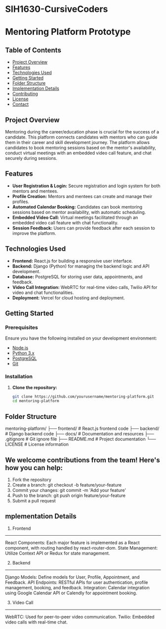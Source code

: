 # SIH1630-CursiveCoders

# Mentoring Platform Prototype

## Table of Contents

- [Project Overview](#project-overview)
- [Features](#features)
- [Technologies Used](#technologies-used)
- [Getting Started](#getting-started)
- [Folder Structure](#folder-structure)
- [Implementation Details](#implementation-details)
- [Contributing](#contributing)
- [License](#license)
- [Contact](#contact)

## Project Overview

Mentoring during the career/education phase is crucial for the success of a candidate. This platform connects candidates with mentors who can guide them in their career and skill development journey. The platform allows candidates to book mentoring sessions based on the mentor's availability, conduct virtual meetings with an embedded video call feature, and chat securely during sessions.

## Features

- **User Registration & Login:** Secure registration and login system for both mentors and mentees.
- **Profile Creation:** Mentors and mentees can create and manage their profiles.
- **Automated Calendar Booking:** Candidates can book mentoring sessions based on mentor availability, with automatic scheduling.
- **Embedded Video Call:** Virtual meetings facilitated through an embedded video call feature with chat functionality.
- **Session Feedback:** Users can provide feedback after each session to improve the platform.

## Technologies Used

- **Frontend:** React.js for building a responsive user interface.
- **Backend:** Django (Python) for managing the backend logic and API development.
- **Database:** PostgreSQL for storing user data, appointments, and feedback.
- **Video Call Integration:** WebRTC for real-time video calls, Twilio API for video and chat functionalities.
- **Deployment:** Vercel for cloud hosting and deployment.

## Getting Started

### Prerequisites

Ensure you have the following installed on your development environment:

- [Node.js](https://nodejs.org/)
- [Python 3.x](https://www.python.org/downloads/)
- [PostgreSQL](https://www.postgresql.org/download/)
- [Git](https://git-scm.com/)

### Installation

1. **Clone the repository:**

   ```bash
   git clone https://github.com/yourusername/mentoring-platform.git
   cd mentoring-platform

## Folder Structure

mentoring-platform/
├── frontend/           # React.js frontend code
├── backend/            # Django backend code
├── docs/               # Documentation and resources
├── .gitignore          # Git ignore file
├── README.md           # Project documentation
└── LICENSE             # License information


## We welcome contributions from the team! Here's how you can help:

1. Fork the repository
2. Create a branch: git checkout -b feature/your-feature
3. Commit your changes: git commit -m 'Add your feature'
4. Push to the branch: git push origin feature/your-feature
5. Submit a pull request


## mplementation Details
1. Frontend
----------------------------------------------------------------------------------------------------------------------
React Components: Each major feature is implemented as a React component, with routing handled by react-router-dom.
State Management: Utilize Context API or Redux for state management.

2. Backend
----------------------------------------------------------------------------------------------------------------------
Django Models: Define models for User, Profile, Appointment, and Feedback.
API Endpoints: RESTful APIs for user authentication, profile management, booking, and feedback.
Integration: Calendar integration using Google Calendar API or Calendly for appointment booking.

3. Video Call
-----------------------------------------------------------------------------------------------------------------------
WebRTC: Used for peer-to-peer video communication.
Twilio: Embedded video calls with real-time chat.
